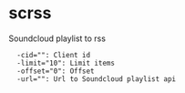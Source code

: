 # scrss
Soundcloud playlist to rss

```Usage of ./scrss:
  -cid="": Client id
  -limit="10": Limit items
  -offset="0": Offset
  -url="": Url to Soundcloud playlist api
```
